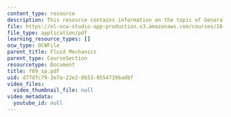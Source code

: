 ```yaml
---
content_type: resource
description: This resource contains information on the topic of General Wings.
file: https://ol-ocw-studio-app-production.s3.amazonaws.com/courses/16-01-unified-engineering-i-ii-iii-iv-fall-2005-spring-2006/d77d7c793e7a22e20b5305547196adbf_f09_sp.pdf
file_type: application/pdf
learning_resource_types: []
ocw_type: OCWFile
parent_title: Fluid Mechanics
parent_type: CourseSection
resourcetype: Document
title: f09_sp.pdf
uid: d77d7c79-3e7a-22e2-0b53-05547196adbf
video_files:
  video_thumbnail_file: null
video_metadata:
  youtube_id: null
---
```

